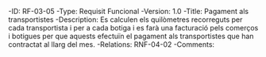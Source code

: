 -ID: RF-03-05
-Type:  Requisit Funcional
-Version: 1.0
-Title: Pagament als transportistes
-Description:  Es calculen els quilòmetres recorreguts per cada transportista i per a cada botiga i es farà una facturació pels comerços i botigues per que aquests efectuïn el pagament als transportistes que han contractat al llarg del mes.
-Relations: RNF-04-02
-Comments: 
